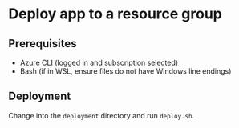 # Deploy app to a resource group

## Prerequisites

* Azure CLI (logged in and subscription selected)
* Bash (if in WSL, ensure files do not have Windows line endings)

## Deployment

Change into the `deployment` directory and run `deploy.sh`.

